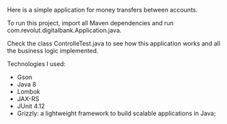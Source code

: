 Here is a simple application for money transfers between accounts.

To run this project, import all Maven dependencies and run com.revolut.digitalbank.Application.java.

Check the class ControlleTest.java to see how this application works and all the business logic implemented.

Technologies I used:

- Gson
- Java 8
- Lombok
- JAX-RS
- JUnit 4.12
- Grizzly: a lightweight framework to build scalable applications in Java;